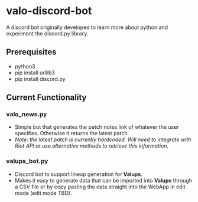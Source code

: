 # valo-discord-bot

A discord bot originally developed to learn more about python and experiment the discord.py library.

## Prerequisites

- python3
- pip install urllib3
- pip install discord.py

## Current Functionality

### valo_news.py

- Simple bot that generates the patch notes link of whatever the user specifies. Otherwise it returns the latest patch.
- _Note: the latest patch is currently hardcoded. Will need to integrate with Riot API or use alternative methods to retrieve this information._

### valups_bot.py

- Discord bot to support lineup generation for **Valups**.
- Makes it easy to generate data that can be imported into **Valups** through a CSV file or by copy pasting the data straight into the WebApp in edit mode (edit
  mode TBD).
